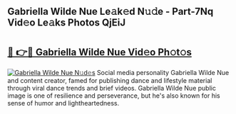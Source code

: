 ## Gabriella Wilde Nue Le𝚊k𝚎d N𝚞𝚍e - Part-7Nq Vid𝚎o Le𝚊ks Photos QjEiJ

# <h2><a href="http://fbaxw7j.evod.top/?m=Gabriella+Wilde+Nue">🔗 👉🔴 Gabriella Wilde Nue Vid𝚎o Ph𝚘t𝚘s</a></h2>

[![Gabriella Wilde Nue N𝚞d𝚎s](https://i.imgur.com/8V9OHl7.gif)](http://fbaxw7j.evod.top/?m=Gabriella+Wilde+Nue)
Social media personality Gabriella Wilde Nue and content creator, famed for publishing dance and lifestyle material through viral dance trends and brief videos. Gabriella Wilde Nue public image is one of resilience and perseverance, but he's also known for his sense of humor and lightheartedness. 
